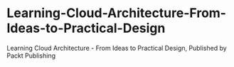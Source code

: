 # Learning-Cloud-Architecture-From-Ideas-to-Practical-Design
Learning Cloud Architecture - From Ideas to Practical Design, Published by Packt Publishing
